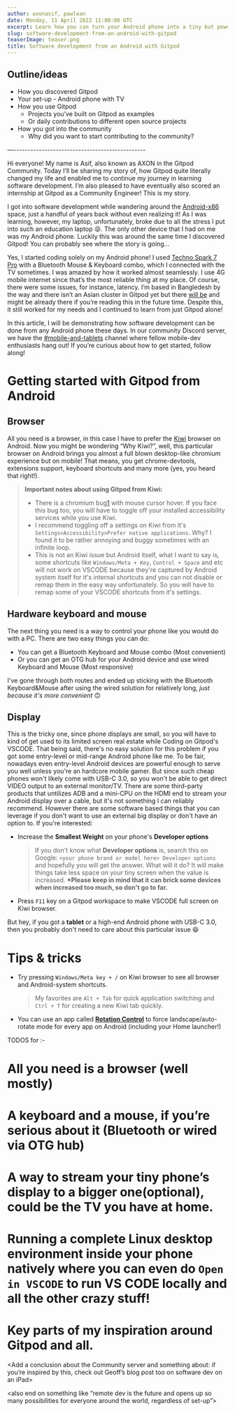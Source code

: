 ```yaml
---
author: axonasif, pawlean
date: Monday, 11 April 2022 11:00:00 UTC
excerpt: Learn how you can turn your Android phone into a tiny but powerful working machine no matter where you are by utilizing Gitpod. Batteries included!
slug: software-development-from-an-android-with-gitpod
teaserImage: teaser.png
title: Software development from an Android with Gitpod
---
```


<script context="module">
  export const prerender = true;
</script>

## Outline/ideas

- How you discovered Gitpod
- Your set-up - Android phone with TV
- How you use Gitpod
  - Projects you’ve built on Gitpod as examples
  - Or daily contributions to different open source projects
- How you got into the community
  - Why did you want to start contributing to the community?

—-----------------------------------------------

Hi everyone! My name is Asif, also known as AXON in the Gitpod Community. Today I’ll be sharing my story of, how Gitpod quite literally changed my life and enabled me to continue my journey in learning software development. I’m also pleased to have eventually also scored an internship at Gitpod as a Community Engineer! This is my story.

I got into software development while wandering around the [Android-x86](https://www.android-x86.org/) space, just a handful of years back without even realizing it! As I was learning, however, my laptop, unfortunately, broke due to all the stress I put into such an education laptop 😝. The only other device that I had on me was my Android phone. Luckily this was around the same time I discovered Gitpod! You can probably see where the story is going…

Yes, I started coding solely on my Android phone! I used [Techno Spark 7 Pro](https://www.gsmarena.com/tecno_spark_7_pro-10884.php) with a Bluetooth Mouse & Keyboard combo, which I connected with the TV sometimes. I was amazed by how it worked almost seamlessly. I use 4G mobile internet since that’s the most reliable thing at my place. Of course, there were some issues, for instance, latency. I’m based in Bangledesh by the way and there isn’t an Asian cluster in Gitpod yet but there [will be](https://github.com/gitpod-io/gitpod/issues/5534) and might be already there if you’re reading this in the future time. Despite this, it still worked for my needs and I continued to learn from just Gitpod alone!

In this article, I will be demonstrating how software development can be done from any Android phone these days. In our community Discord server, we have the [#mobile-and-tablets](https://discord.com/channels/816244985187008514/890901203624534026) channel where fellow mobile-dev enthusiasts hang out! If you’re curious about how to get started, follow along!

# Getting started with Gitpod from Android

## Browser

All you need is a browser, in this case I have to prefer the [Kiwi](https://kiwibrowser.com/) browser on Android. Now you might be wondering “Why Kiwi?”, well, this particular browser on Android brings you almost a full blown desktop-like chromium experience but on mobile! That means, you get chrome-devtools, extensions support, keyboard shortcuts and many more (yes, you heard that right!).

> **Important notes about using Gitpod from Kiwi:**
>
> - There is a chromium bug[1](https://bugs.chromium.org/p/chromium/issues/detail?id=1202651) with mouse cursor hover. If you face this bug too, you will have to toggle off your installed accessibility services while you use Kiwi.
> - I recommend toggling off a settings on Kiwi from it's `Settings>Accessibility>Prefer native applications`. Why? I found it to be rather annoying and buggy sometimes with an infinite loop.
> - This is not an Kiwi issue but Android itself, what I want to say is, some shortcuts like `Windows/Meta + Key`, `Control + Space` and etc will not work on VSCODE because they're captured by Android system itself for it's internal shortcuts and you can not disable or remap them in the easy way unfortunately. So you will have to remap some of your VSCODE shortcuts from it's settings.

## Hardware keyboard and mouse

The next thing you need is a way to control your phone like you would do with a PC. There are two easy things you can do:

- You can get a Bluetooth Keyboard and Mouse combo (Most convenient)
- Or you can get an OTG hub for your Android device and use wired Keyboard and Mouse (Most responsive)

I've gone through both routes and ended up sticking with the Bluetooth Keyboard&Mouse after using the wired solution for relatively long, _just because it's more convenient_ 🙃

## Display

This is the tricky one, since phone displays are small, so you will have to kind of get used to its limited screen real estate while Coding on Gitpod's VSCODE. That being said, there's no easy solution for this problem if you got some entry-level or mid-range Android phone like me. To be fair, nowadays even entry-level Android devices are powerful enough to serve you well unless you're an hardcore mobile gamer. But since such cheap phones won't likely come with USB-C 3.0, so you won't be able to get direct VIDEO output to an external monitor/TV. There are some third-party products that untilizes ADB and a mini-CPU on the HDMI end to stream your Android display over a cable, but it's not something I can reliably recommend. However there are some software based things that you can leverage if you don't want to use an external big display or don't have an option to. If you're interested:

- Increase the **Smallest Weight** on your phone's **Developer options**
  > If you don't know what **Developer options** is, search this on Google: `<your phone brand or model here> Developer options` and hopefully you will get the answer. What will it do? It will make things take less space on your tiny screen when the value is increased. **\*Please keep in mind that it can brick some devices when increased too much, so don't go to far.**
- Press `F11` key on a Gitpod workspace to make VSCODE full screen on Kiwi browser.

But hey, if you got a **tablet** or a high-end Android phone with USB-C 3.0, then you probably don't need to care about this particular issue 😆

# Tips & tricks

- Try pressing `Windows/Meta key + /` on Kiwi browser to see all browser and Android-system shortcuts.
  > My favorites are `Alt + Tab` for quick application switching and `Ctrl + T` for creating a new Kiwi tab quickly.
- You can use an app called **[Rotation Control](https://play.google.com/store/apps/details?id=org.crape.rotationcontrol)** to force landscape/auto-rotate mode for every app on Android (including your Home launcher!)

TODOS for :-

# All you need is a browser (well mostly)

# A keyboard and a mouse, if you’re serious about it (Bluetooth or wired via OTG hub)

# A way to stream your tiny phone’s display to a bigger one(optional), could be the TV you have at home.

# Running a complete Linux desktop environment inside your phone natively where you can even do `Open in VSCODE` to run VS CODE locally and all the other crazy stuff!

# Key parts of my inspiration around Gitpod and all.

&lt;Add a conclusion about the Community server and something about: if you’re inspired by this, check out Geoff’s blog post too on software dev on an iPad>

&lt;also end on something like “remote dev is the future and opens up so many possibilities for everyone around the world, regardless of set-up”>

